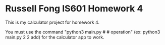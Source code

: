 # Russell Fong IS601 Homework 4

This is my calculator project for homework 4.

You must use the command "python3 main.py # # operation" (ex: python3 main.py 2 2 add) for the calculator app to work.